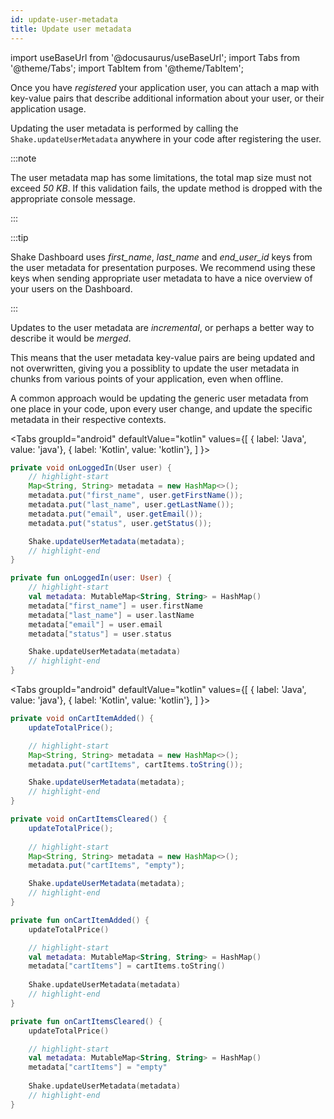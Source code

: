 ```yaml
---
id: update-user-metadata
title: Update user metadata
---
```

import useBaseUrl from '@docusaurus/useBaseUrl';
import Tabs from '@theme/Tabs';
import TabItem from '@theme/TabItem';

Once you have _registered_ your application user, you can attach a map with key-value pairs that describe 
additional information about your user, or their application usage.

Updating the user metadata is performed by calling the `Shake.updateUserMetadata` anywhere in your code after registering the user.

:::note

The user metadata map has some limitations, the total map size must not exceed _50 KB_. 
If this validation fails, the update method is dropped with the appropriate console message.

:::

:::tip

Shake Dashboard uses *first_name*, *last_name* and *end_user_id* keys from the user metadata for presentation purposes. 
We recommend using these keys when sending appropriate user metadata to have a nice overview of your users on the Dashboard.

:::

Updates to the user metadata are _incremental_, or perhaps a better way to describe it would be _merged_.

This means that the user metadata key-value pairs are being updated and not overwritten, giving you a possiblity to update
the user metadata in chunks from various points of your application, even when offline.

A common approach would be updating the generic user metadata from one place in your code, upon every user change, and update the specific metadata
in their respective contexts.

<Tabs
  groupId="android"
  defaultValue="kotlin"
  values={[
    { label: 'Java', value: 'java'},
    { label: 'Kotlin', value: 'kotlin'},
  ]
}>

<TabItem value="java">

```java title="LoginActivity.java"
private void onLoggedIn(User user) {
    // highlight-start
    Map<String, String> metadata = new HashMap<>();
    metadata.put("first_name", user.getFirstName());
    metadata.put("last_name", user.getLastName());
    metadata.put("email", user.getEmail());
    metadata.put("status", user.getStatus());

    Shake.updateUserMetadata(metadata);
    // highlight-end              
}
```

</TabItem>

<TabItem value="kotlin">

```kotlin title="LoginActivity.kt"
private fun onLoggedIn(user: User) {
    // highlight-start
    val metadata: MutableMap<String, String> = HashMap()
    metadata["first_name"] = user.firstName
    metadata["last_name"] = user.lastName
    metadata["email"] = user.email
    metadata["status"] = user.status

    Shake.updateUserMetadata(metadata)
    // highlight-end              
}
```

</TabItem>
</Tabs>

<Tabs
  groupId="android"
  defaultValue="kotlin"
  values={[
    { label: 'Java', value: 'java'},
    { label: 'Kotlin', value: 'kotlin'},
  ]
}>

<TabItem value="java">

```java title="CartActivity.java"
private void onCartItemAdded() {
    updateTotalPrice();

    // highlight-start
    Map<String, String> metadata = new HashMap<>();
    metadata.put("cartItems", cartItems.toString());

    Shake.updateUserMetadata(metadata);
    // highlight-end
}

private void onCartItemsCleared() {
    updateTotalPrice();
    
    // highlight-start
    Map<String, String> metadata = new HashMap<>();
    metadata.put("cartItems", "empty");

    Shake.updateUserMetadata(metadata);
    // highlight-end
}
```

</TabItem>

<TabItem value="kotlin">

```kotlin title="CartActivity.kt"
private fun onCartItemAdded() {
    updateTotalPrice()

    // highlight-start
    val metadata: MutableMap<String, String> = HashMap()
    metadata["cartItems"] = cartItems.toString()
    
    Shake.updateUserMetadata(metadata)
    // highlight-end
}

private fun onCartItemsCleared() {
    updateTotalPrice()

    // highlight-start
    val metadata: MutableMap<String, String> = HashMap()
    metadata["cartItems"] = "empty"
    
    Shake.updateUserMetadata(metadata)
    // highlight-end
}
```

</TabItem>
</Tabs>
